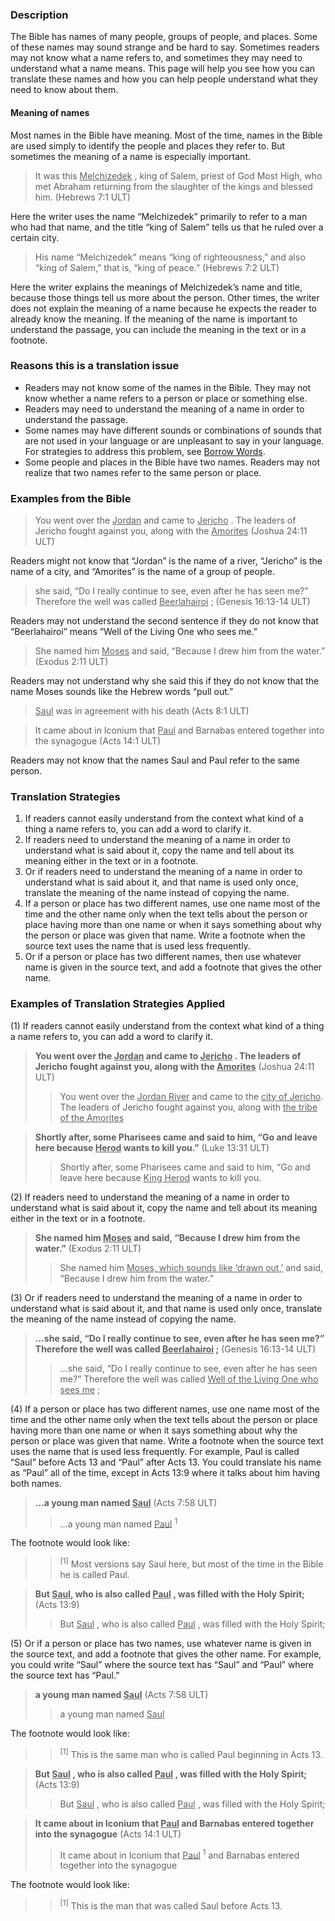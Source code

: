 
### Description

The Bible has names of many people, groups of people, and places. Some of these names may sound strange and be hard to say. Sometimes readers may not know what a name refers to, and sometimes they may need to understand what a name means. This page will help you see how you can translate these names and how you can help people understand what they need to know about them.

#### Meaning of names

Most names in the Bible have meaning. Most of the time, names in the Bible are used simply to identify the people and places they refer to. But sometimes the meaning of a name is especially important.

> It was this <u> Melchizedek</u> , king of Salem, priest of God Most High, who met Abraham returning from the slaughter of the kings and blessed him. (Hebrews 7:1 ULT)

Here the writer uses the name “Melchizedek” primarily to refer to a man who had that name, and the title “king of Salem” tells us that he ruled over a certain city.

> His name “Melchizedek” means “king of righteousness,” and also “king of Salem,” that is, “king of peace.” (Hebrews 7:2 ULT)

Here the writer explains the meanings of Melchizedek’s name and title, because those things tell us more about the person. Other times, the writer does not explain the meaning of a name because he expects the reader to already know the meaning. If the meaning of the name is important to understand the passage, you can include the meaning in the text or in a footnote.

### Reasons this is a translation issue

* Readers may not know some of the names in the Bible. They may not know whether a name refers to a person or place or something else.
* Readers may need to understand the meaning of a name in order to understand the passage.
* Some names may have different sounds or combinations of sounds that are not used in your language or are unpleasant to say in your language. For strategies to address this problem, see [Borrow Words](../translate-transliterate/01.md).
* Some people and places in the Bible have two names. Readers may not realize that two names refer to the same person or place.

### Examples from the Bible

> You went over the <u> Jordan</u> and came to <u> Jericho</u> . The leaders of Jericho fought against you, along with the <u> Amorites</u> (Joshua 24:11 ULT)

Readers might not know that “Jordan” is the name of a river, “Jericho” is the name of a city, and “Amorites” is the name of a group of people.

> she said, “Do I really continue to see, even after he has seen me?” Therefore the well was called <u> Beerlahairoi</u> ; (Genesis 16:13-14 ULT)

Readers may not understand the second sentence if they do not know that “Beerlahairoi” means “Well of the Living One who sees me.”

> She named him <u> Moses</u> and said, “Because I drew him from the water.” (Exodus 2:11 ULT)

Readers may not understand why she said this if they do not know that the name Moses sounds like the Hebrew words “pull out.”

> <u> Saul</u> was in agreement with his death (Acts 8:1 ULT)<br> 


<blockquote> It came about in Iconium that <u> Paul</u> and Barnabas entered together into the synagogue (Acts 14:1 ULT) </blockquote> 

Readers may not know that the names Saul and Paul refer to the same person.

### Translation Strategies

1. If readers cannot easily understand from the context what kind of a thing a name refers to, you can add a word to clarify it.
1. If readers need to understand the meaning of a name in order to understand what is said about it, copy the name and tell about its meaning either in the text or in a footnote.
1. Or if readers need to understand the meaning of a name in order to understand what is said about it, and that name is used only once, translate the meaning of the name instead of copying the name.
1. If a person or place has two different names, use one name most of the time and the other name only when the text tells about the person or place having more than one name or when it says something about why the person or place was given that name. Write a footnote when the source text uses the name that is used less frequently.
1. Or if a person or place has two different names, then use whatever name is given in the source text, and add a footnote that gives the other name.

### Examples of Translation Strategies Applied

(1) If readers cannot easily understand from the context what kind of a thing a name refers to, you can add a word to clarify it.

> **You went over the <u> Jordan</u> and came to <u> Jericho</u> . The leaders of Jericho fought against you, along with the <u> Amorites</u>** (Joshua 24:11 ULT)
>> You went over the <u> Jordan River</u> and came to the <u> city of Jericho</u>. The leaders of Jericho fought against you, along with <u> the tribe of the Amorites</u> 

> **Shortly after, some Pharisees came and said to him, “Go and leave here because <u> Herod</u> wants to kill you.”** (Luke 13:31 ULT)
>> Shortly after, some Pharisees came and said to him, “Go and leave here because <u> King Herod</u> wants to kill you.

(2) If readers need to understand the meaning of a name in order to understand what is said about it, copy the name and tell about its meaning either in the text or in a footnote.

> **She named him <u> Moses</u> and said, “Because I drew him from the water.”** (Exodus 2:11 ULT)
>> She named him <u> Moses, which sounds like ‘drawn out,’</u> and said, “Because I drew him from the water.”

(3) Or if readers need to understand the meaning of a name in order to understand what is said about it, and that name is used only once, translate the meaning of the name instead of copying the name.

> **…she said, “Do I really continue to see, even after he has seen me?” Therefore the well was called <u> Beerlahairoi</u> ;** (Genesis 16:13-14 ULT)
>> …she said, “Do I really continue to see, even after he has seen me?” Therefore the well was called <u> Well of the Living One who sees me</u> ;

(4) If a person or place has two different names, use one name most of the time and the other name only when the text tells about the person or place having more than one name or when it says something about why the person or place was given that name. Write a footnote when the source text uses the name that is used less frequently. For example, Paul is called “Saul” before Acts 13 and “Paul” after Acts 13. You could translate his name as “Paul” all of the time, except in Acts 13:9 where it talks about him having both names.

> **…a young man named <u> Saul</u>** (Acts 7:58 ULT)
>> …a young man named <u> Paul</u> <sup> 1</sup> 

The footnote would look like:

>> <sup> [1]</sup> Most versions say Saul here, but most of the time in the Bible he is called Paul.

> **But <u> Saul</u>, who is also called <u> Paul</u> , was filled with the Holy Spirit;** (Acts 13:9)
>> But <u> Saul</u> , who is also called <u> Paul</u> , was filled with the Holy Spirit;

(5) Or if a person or place has two names, use whatever name is given in the source text, and add a footnote that gives the other name. For example, you could write “Saul” where the source text has “Saul” and “Paul” where the source text has “Paul.”

> **a young man named <u> Saul</u>** (Acts 7:58 ULT)
>> a young man named <u> Saul</u> 

The footnote would look like:

>> <sup> [1]</sup> This is the same man who is called Paul beginning in Acts 13.

> **But <u> Saul</u> , who is also called <u> Paul</u> , was filled with the Holy Spirit;** (Acts 13:9)
>> But <u> Saul</u> , who is also called <u> Paul</u> , was filled with the Holy Spirit;

> **It came about in Iconium that <u> Paul</u> and Barnabas entered together into the synagogue** (Acts 14:1 ULT)
>> It came about in Iconium that <u> Paul</u> <sup> 1</sup> and Barnabas entered together into the synagogue

The footnote would look like:

>> <sup> [1]</sup> This is the man that was called Saul before Acts 13.

